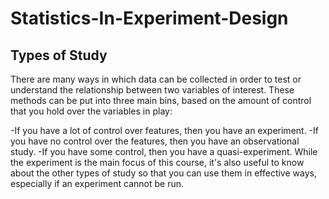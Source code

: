 # Statistics-In-Experiment-Design

## Types of Study
There are many ways in which data can be collected in order to test or understand the relationship between two variables of interest. These methods can be put into three main bins, based on the amount of control that you hold over the variables in play:

-If you have a lot of control over features, then you have an experiment.
-If you have no control over the features, then you have an observational study.
-If you have some control, then you have a quasi-experiment.
While the experiment is the main focus of this course, it's also useful to know about the other types of study so that you can use them in effective ways, especially if an experiment cannot be run.
